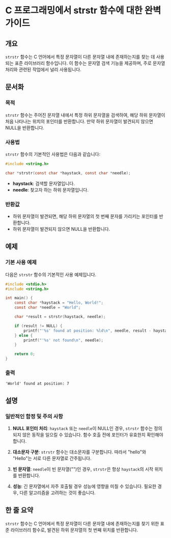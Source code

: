 <!--
Meta Description: # C 프로그래밍에서 strstr 함수에 대한 완벽 가이드 ## 개요 `strstr` 함수는 C 언어에서 특정 문자열이 다른 문자열 내에 존재하는지를 찾는 데 사용되는 표준 라이브러리 함수입니다. 이 함수는 문자열 검색 기능을 제공하며, 주로 문자열 처리와 관련된 작업...
Meta Keywords: strstr, needle, 문자열, haystack, 함수는
-->

# C 프로그래밍에서 strstr 함수에 대한 완벽 가이드

## 개요
`strstr` 함수는 C 언어에서 특정 문자열이 다른 문자열 내에 존재하는지를 찾는 데 사용되는 표준 라이브러리 함수입니다. 이 함수는 문자열 검색 기능을 제공하며, 주로 문자열 처리와 관련된 작업에서 널리 사용됩니다.

## 문서화

### 목적
`strstr` 함수는 주어진 문자열 내에서 특정 하위 문자열을 검색하여, 해당 하위 문자열이 처음 나타나는 위치의 포인터를 반환합니다. 만약 하위 문자열이 발견되지 않으면 NULL을 반환합니다.

### 사용법
`strstr` 함수의 기본적인 사용법은 다음과 같습니다:

```c
#include <string.h>

char *strstr(const char *haystack, const char *needle);
```

- **haystack**: 검색할 문자열입니다.
- **needle**: 찾고자 하는 하위 문자열입니다.

### 반환값
- 하위 문자열이 발견되면, 해당 하위 문자열의 첫 번째 문자를 가리키는 포인터를 반환합니다.
- 하위 문자열이 발견되지 않으면 NULL을 반환합니다.

## 예제

### 기본 사용 예제
다음은 `strstr` 함수의 기본적인 사용 예제입니다.

```c
#include <stdio.h>
#include <string.h>

int main() {
    const char *haystack = "Hello, World!";
    const char *needle = "World";

    char *result = strstr(haystack, needle);

    if (result != NULL) {
        printf("'%s' found at position: %ld\n", needle, result - haystack);
    } else {
        printf("'%s' not found\n", needle);
    }

    return 0;
}
```

### 출력
```
'World' found at position: 7
```

## 설명

### 일반적인 함정 및 주의 사항
1. **NULL 포인터 처리**: `haystack` 또는 `needle`이 NULL인 경우, `strstr` 함수는 정의되지 않은 동작을 일으킬 수 있습니다. 함수 호출 전에 포인터가 유효한지 확인해야 합니다.
   
2. **대소문자 구분**: `strstr` 함수는 대소문자를 구분합니다. 따라서 "hello"와 "Hello"는 서로 다른 문자열로 간주됩니다.

3. **빈 문자열**: `needle`이 빈 문자열("")인 경우, `strstr`은 항상 `haystack`의 시작 위치를 반환합니다.

4. **성능**: 긴 문자열에서 자주 호출될 경우 성능에 영향을 미칠 수 있습니다. 필요한 경우, 다른 알고리즘을 고려하는 것이 좋습니다.

## 한 줄 요약
`strstr` 함수는 C 언어에서 특정 문자열이 다른 문자열 내에 존재하는지를 찾기 위한 표준 라이브러리 함수로, 발견된 하위 문자열의 첫 번째 위치를 반환합니다.